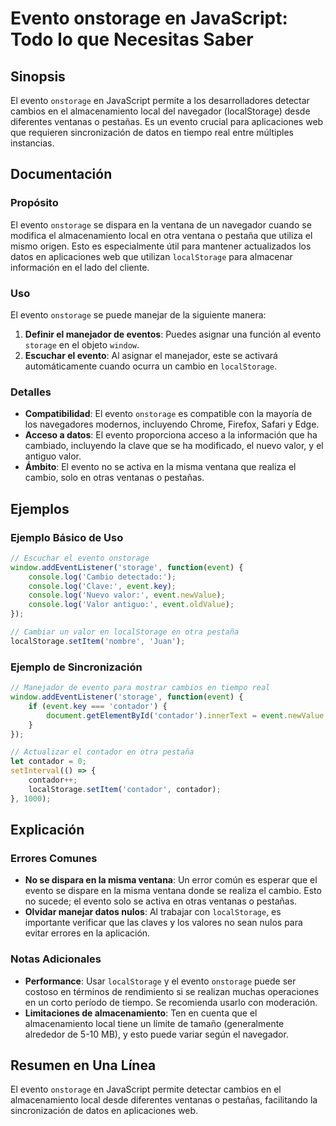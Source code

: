 <!--
Meta Description: # Evento onstorage en JavaScript: Todo lo que Necesitas Saber ## Sinopsis El evento `onstorage` en JavaScript permite a los desarrolladores detectar c...
Meta Keywords: evento, que, onstorage, localstorage, event
-->

# Evento onstorage en JavaScript: Todo lo que Necesitas Saber

## Sinopsis
El evento `onstorage` en JavaScript permite a los desarrolladores detectar cambios en el almacenamiento local del navegador (localStorage) desde diferentes ventanas o pestañas. Es un evento crucial para aplicaciones web que requieren sincronización de datos en tiempo real entre múltiples instancias.

## Documentación
### Propósito
El evento `onstorage` se dispara en la ventana de un navegador cuando se modifica el almacenamiento local en otra ventana o pestaña que utiliza el mismo origen. Esto es especialmente útil para mantener actualizados los datos en aplicaciones web que utilizan `localStorage` para almacenar información en el lado del cliente.

### Uso
El evento `onstorage` se puede manejar de la siguiente manera:

1. **Definir el manejador de eventos**: Puedes asignar una función al evento `storage` en el objeto `window`.
2. **Escuchar el evento**: Al asignar el manejador, este se activará automáticamente cuando ocurra un cambio en `localStorage`.

### Detalles
- **Compatibilidad**: El evento `onstorage` es compatible con la mayoría de los navegadores modernos, incluyendo Chrome, Firefox, Safari y Edge.
- **Acceso a datos**: El evento proporciona acceso a la información que ha cambiado, incluyendo la clave que se ha modificado, el nuevo valor, y el antiguo valor.
- **Ámbito**: El evento no se activa en la misma ventana que realiza el cambio, solo en otras ventanas o pestañas.

## Ejemplos
### Ejemplo Básico de Uso
```javascript
// Escuchar el evento onstorage
window.addEventListener('storage', function(event) {
    console.log('Cambio detectado:');
    console.log('Clave:', event.key);
    console.log('Nuevo valor:', event.newValue);
    console.log('Valor antiguo:', event.oldValue);
});

// Cambiar un valor en localStorage en otra pestaña
localStorage.setItem('nombre', 'Juan');
```

### Ejemplo de Sincronización
```javascript
// Manejador de evento para mostrar cambios en tiempo real
window.addEventListener('storage', function(event) {
    if (event.key === 'contador') {
        document.getElementById('contador').innerText = event.newValue;
    }
});

// Actualizar el contador en otra pestaña
let contador = 0;
setInterval(() => {
    contador++;
    localStorage.setItem('contador', contador);
}, 1000);
```

## Explicación
### Errores Comunes
- **No se dispara en la misma ventana**: Un error común es esperar que el evento se dispare en la misma ventana donde se realiza el cambio. Esto no sucede; el evento solo se activa en otras ventanas o pestañas.
- **Olvidar manejar datos nulos**: Al trabajar con `localStorage`, es importante verificar que las claves y los valores no sean nulos para evitar errores en la aplicación.

### Notas Adicionales
- **Performance**: Usar `localStorage` y el evento `onstorage` puede ser costoso en términos de rendimiento si se realizan muchas operaciones en un corto período de tiempo. Se recomienda usarlo con moderación.
- **Limitaciones de almacenamiento**: Ten en cuenta que el almacenamiento local tiene un límite de tamaño (generalmente alrededor de 5-10 MB), y esto puede variar según el navegador.

## Resumen en Una Línea
El evento `onstorage` en JavaScript permite detectar cambios en el almacenamiento local desde diferentes ventanas o pestañas, facilitando la sincronización de datos en aplicaciones web.